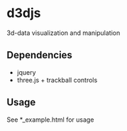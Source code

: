d3djs
=====

3d-data visualization and manipulation

## Dependencies

- jquery
- three.js + trackball controls

## Usage
  
See *_example.html for usage
